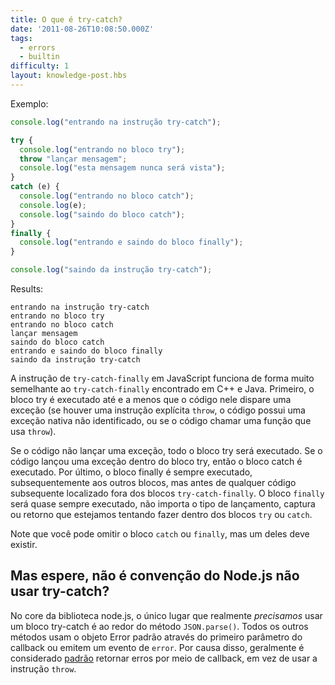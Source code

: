 ```yaml
---
title: O que é try-catch?
date: '2011-08-26T10:08:50.000Z'
tags:
  - errors
  - builtin
difficulty: 1
layout: knowledge-post.hbs
---
```


Exemplo:

```javascript
console.log("entrando na instrução try-catch");

try {
  console.log("entrando no bloco try");
  throw "lançar mensagem";
  console.log("esta mensagem nunca será vista");
}
catch (e) {
  console.log("entrando no bloco catch");
  console.log(e);
  console.log("saindo do bloco catch");
}
finally {
  console.log("entrando e saindo do bloco finally");
}

console.log("saindo da instrução try-catch");
```

Results:

```
entrando na instrução try-catch
entrando no bloco try
entrando no bloco catch
lançar mensagem
saindo do bloco catch
entrando e saindo do bloco finally
saindo da instrução try-catch
```

<!-- JavaScript's `try-catch-finally` statement works very similarly to the `try-catch-finally` encountered in C++ and Java.  First, the try block is executed until and unless the code in it throws an exception (whether it is an explicit `throw` statement, the code has an uncaught native exception, or if the code calls a function that uses `throw`).  -->
A instrução de `try-catch-finally` em JavaScript funciona de forma muito semelhante ao `try-catch-finally` encontrado em C++ e Java.  Primeiro, o bloco try é executado até e a menos que o código nele dispare uma exceção (se houver uma instrução explícita `throw`, o código possui uma exceção nativa não identificado, ou se o código chamar uma função que usa `throw`).

<!-- If the code doesn't throw an exception, then the whole try block is executed. If the code threw an exception inside the try block, then the catch block is executed.  Last of all, the finally block is always executed, subsequent to the other blocks but prior to any subsequent code located outside of the `try-catch-finally` blocks.  The `finally` block will just about always execute, no matter what kind of throwing, catching, or returning one might be trying to do inside the `try` or `catch` blocks. -->
Se o código não lançar uma exceção, todo o bloco try será executado. Se o código lançou uma exceção dentro do bloco try, então o bloco catch é executado.  Por último, o bloco finally é sempre executado, subsequentemente aos outros blocos, mas antes de qualquer código subsequente localizado fora dos blocos `try-catch-finally`.  O bloco `finally` será quase sempre executado, não importa o tipo de lançamento, captura ou retorno que estejamos tentando fazer dentro dos blocos `try` ou `catch`.

<!-- Note that you can omit the `catch` or `finally` block, but one of them must be present. -->
Note que você pode omitir o bloco `catch` ou `finally`, mas um deles deve existir.

<!-- ## But wait, isn't it Node.js convention to not use try-catch? -->
## Mas espere, não é convenção do Node.js não usar try-catch?

<!-- In the core node.js libraries, the only place that one really *needs* to use a try-catch is around `JSON.parse()`. All of the other methods use either the standard Error object through the first parameter of the callback or emit an `error` event. Because of this, it is generally considered [standard](/en/knowledge/errors/what-are-the-error-conventions/) to return errors through the callback rather than to use the `throw` statement. -->
No core da biblioteca node.js, o único lugar que realmente *precisamos* usar um bloco try-catch é ao redor do método `JSON.parse()`. Todos os outros métodos usam o objeto Error padrão através do primeiro parâmetro do callback ou emitem um evento de `error`. Por causa disso, geralmente é considerado [padrão](/pt-br/knowledge/errors/what-are-the-error-conventions/) retornar erros por meio de callback, em vez de usar a instrução `throw`.
